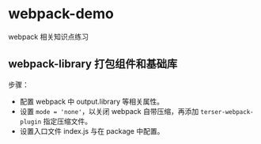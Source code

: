 # webpack-demo

webpack 相关知识点练习

## webpack-library 打包组件和基础库

步骤：

+ 配置 webpack 中 output.library 等相关属性。
+ 设置 `mode = 'none'`，以关闭 webpack 自带压缩，再添加 `terser-webpack-plugin` 指定压缩文件。
+ 设置入口文件 index.js 与在 package 中配置。

